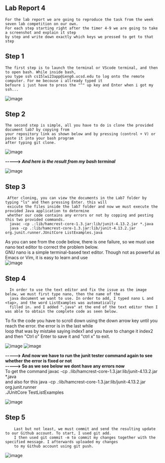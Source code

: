 ## Lab Report 4
    For the lab report we are going to reproduce the task from the week seven lab competition on our own. 
    For each step starting right after the timer 4-9 we are going to take a screenshot and explain it step   
    by step and write down exactly which keys we pressed to get to that step
## Step 1  
    The first step is to launch the terminal or VScode terminal, and then to open bash. While inside bash,  
    you type ssh cs15lwi23app@ieng6.ucsd.edu to log onto the remote computer. For me becouse i allready typed it   
    befoure i just have to press the "^" up key and Enter when i got my ssh...  

![image](https://user-images.githubusercontent.com/122564368/224811912-b756c1bf-6922-45c2-a178-987a5a101afb.png)    

## Step 2  
    The second step is simple, all you have to do is clone the provided document lab7 by copying from   
    your repository link as shown below and by pressing (control + V) or paste it into your bash program   
    after typing git clone.  

![image](https://user-images.githubusercontent.com/122564368/224840086-0229e369-23c6-407d-b59d-6ea4c3a42cf3.png)  
  
**----->   *And here is the result from my bash terminal***    
             
![image](https://user-images.githubusercontent.com/122564368/224821304-b4f30d12-c4f5-49aa-84cd-a5d2adf4914b.png)  

## Step 3  

     After cloning, you can view the documents in the Lab7 folder by typing "ls" and then pressing Enter. this will 
     exicute the files inside the lab7 folder and now we must execute the provided Java application to determine   
     whether our code contains any errors or not by copping and pesting this two provided commands.  
      javac -cp .:lib/hamcrest-core-1.3.jar:lib/junit-4.13.2.jar *.java 
      java -cp .:lib/hamcrest-core-1.3.jar:lib/junit-4.13.2.jar org.junit.runner.JUnitCore ListExamples.java  
  
 As you can see from the code below, there is one failure, so we must use nano text editor to correct the problem below.    
 GNU nano is a simple terminal-based text editor. Though not as powerful as Emacs or Vim, it is easy to learn and use  
![image](https://user-images.githubusercontent.com/122564368/224822105-54777ce8-2b86-4e91-8a7f-28e89918c587.png)    

## Step 4
      In order to use the text editor and fix the issue as the image below, we must first type nano, then the name of the  
      java document we want to use. In order to add, I typed nano L and <tap>, and the word ListExamples was automatically   
      filled in. and I added ".java" at the end of the text editor then I was able to obtain the complete code as seen below.  
   
  To fix the code you have to scroll down using the down arrow key until you reach the error. the error is in the last while  
  loop that was by mistake saying index1 and you have to change it index2 and then "Ctrl o" Enter to save it and "ctrl x" to exit.  
    
![image](https://user-images.githubusercontent.com/122564368/224822451-4da53cff-d13e-4c4d-8e5f-d84c124c7094.png)
![image](https://user-images.githubusercontent.com/122564368/224888597-8e27be9f-15cc-47a2-b86e-6250fcf080d2.png)

**----->  And now we have to run the junit tester command again to see whether the error is fixed or not**  
**----->  So as we see below we dont have any errors now**  
     To get the command <up><enter> javac -cp .:lib/hamcrest-core-1.3.jar:lib/junit-4.13.2.jar *.java   
     and also for this <up><up><enter> java -cp .:lib/hamcrest-core-1.3.jar:lib/junit-4.13.2.jar org.junit.runner  
        .JUnitCore TestListExamples  
    
![image](https://user-images.githubusercontent.com/122564368/224897560-a9e572cf-10c6-460d-8bd3-33db00bc55f7.png)
## Step 5
        Last but not least, we must commit and send the resulting update to our Github account. To start, I used git add.  
        I then used git commit -m to commit my changes together with the specified message. I afterwards uploaded my changes   
        to my Github account using git push.

![image](https://user-images.githubusercontent.com/122564368/224834004-dff01e43-a066-4ad6-929f-3ebad3b1a3b7.png)

